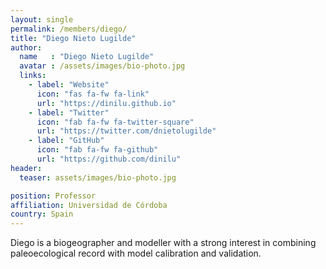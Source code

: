 ```yaml
---
layout: single
permalink: /members/diego/
title: "Diego Nieto Lugilde"
author:
  name   : "Diego Nieto Lugilde"
  avatar : /assets/images/bio-photo.jpg
  links:
    - label: "Website"
      icon: "fas fa-fw fa-link"
      url: "https://dinilu.github.io"
    - label: "Twitter"
      icon: "fab fa-fw fa-twitter-square"
      url: "https://twitter.com/dnietolugilde"
    - label: "GitHub"
      icon: "fab fa-fw fa-github"
      url: "https://github.com/dinilu"
header:
  teaser: assets/images/bio-photo.jpg

position: Professor
affiliation: Universidad de Córdoba
country: Spain
---
```

Diego is a biogeographer and modeller with a strong interest in combining paleoecological record with model calibration and validation.
